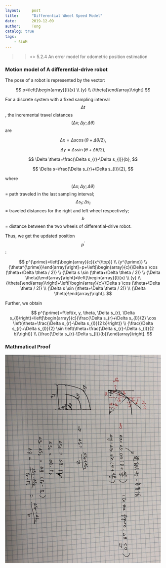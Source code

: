 ```yaml
---
layout:     post
title:      "Differential Wheel Speed Model"
date:       2019-12-09
author:     Tong
catalog: true
tags:
    - SLAM
---
```


>> <<Introduction to autonomous mobile robots>> 5.2.4 An error model for odometric position estimation

### Motion model of A differential-drive robot

The pose of a robot is represented by the vector:

$$
p=\left[\begin{array}{l}{x} \\ {y} \\ {\theta}\end{array}\right]
$$

For a discrete system with a fixed sampling interval $$\Delta t$$, the incremental travel distances $$
(\Delta x ; \Delta y ; \Delta \theta)
$$ are

$$
\Delta x=\Delta s \cos (\theta+\Delta \theta / 2),
$$

$$
\Delta y=\Delta s \sin (\theta+\Delta \theta / 2),
$$

$$
\Delta \theta=\frac{\Delta s_{r}-\Delta s_{l}}{b},
$$

$$
\Delta s=\frac{\Delta s_{r}+\Delta s_{l}}{2},
$$

where
$$
(\Delta x ; \Delta y ; \Delta \theta)
$$ = path traveled in the last sampling interval;
$$
\Delta s_{r} ; \Delta s_{l}
$$ = traveled distances for the right and left wheel respectively;
$$
b
$$ = distance between the two wheels of differential-drive robot.

Thus, we get the updated position $$p^{\prime}$$:

$$
p^{\prime}=\left[\begin{array}{c}{x^{\top}} \\ {y^{\prime}} \\ {\theta^{\prime}}\end{array}\right]=p+\left[\begin{array}{c}{\Delta s \cos (\theta+\Delta \theta / 2)} \\ {\Delta s \sin (\theta+\Delta \theta / 2)} \\ {\Delta \theta}\end{array}\right]=\left[\begin{array}{l}{x} \\ {y} \\ {\theta}\end{array}\right]+\left[\begin{array}{c}{\Delta s \cos (\theta+\Delta \theta / 2)} \\ {\Delta s \sin (\theta+\Delta \theta / 2)} \\ {\Delta \theta}\end{array}\right].
$$

Further, we obtain

$$
p^{\prime}=f\left(x, y, \theta, \Delta s_{r}, \Delta s_{l}\right)=\left[\begin{array}{c}{\frac{\Delta s_{r}+\Delta s_{l}}{2} \cos \left(\theta+\frac{\Delta s_{r}-\Delta s_{l}}{2 b}\right)} \\ {\frac{\Delta s_{r}+\Delta s_{l}}{2} \sin \left(\theta+\frac{\Delta s_{r}-\Delta s_{l}}{2 b}\right)} \\ {\frac{\Delta s_{r}-\Delta s_{l}}{b}}\end{array}\right].
$$

### Mathmatical Proof

![](https://raw.githubusercontent.com/TongLing916/tongling916.github.io/master/img/differential_wheel_speed.jpg)
